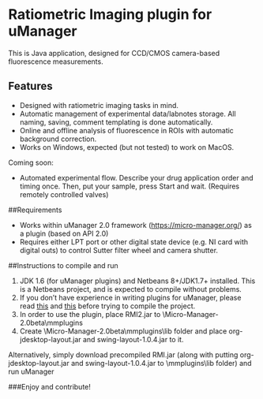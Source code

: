 # Ratiometric Imaging plugin for uManager

This is Java application, designed for CCD/CMOS camera-based fluorescence measurements.

## Features

* Designed with ratiometric imaging tasks in mind.
* Automatic management of experimental data/labnotes storage. All naming, saving, comment templating is done automatically.
* Online and offline analysis of fluorescence in ROIs with automatic background correction.
* Works on Windows, expected (but not tested) to work on MacOS.

Coming soon:
* Automated experimental flow. Describe your drug application order and timing once. Then, put your sample, press Start and wait. (Requires remotely controlled valves)

##Requirements
	
* Works within uManager 2.0 framework (https://micro-manager.org/) as a plugin (based on API 2.0)
* Requires either LPT port or other digital state device (e.g. NI card with digital outs) to control Sutter filter wheel and camera shutter.

##Instructions to compile and run

1. JDK 1.6 (for uManager plugins) and Netbeans 8+/JDK1.7+ installed. This is a Netbeans project, and is expected to compile without problems.
1. If you don’t have experience in writing plugins for uManager, please read [this](https://micro-manager.org/wiki/Micro-Manager_Programming%20Guide) and [this](https://micro-manager.org/wiki/Version_2.0#Important_Note_Regarding_Netbeans) before trying to compile the project. 
1. In order to use the plugin, place RMI2.jar to \Micro-Manager-2.0beta\mmplugins
1. Create \Micro-Manager-2.0beta\mmplugins\lib folder and place org-jdesktop-layout.jar and swing-layout-1.0.4.jar to it.

Alternatively, simply download precompiled RMI.jar (along with putting 
org-jdesktop-layout.jar and swing-layout-1.0.4.jar to \mmplugins\lib 
folder) and run uManager

###Enjoy and contribute!


